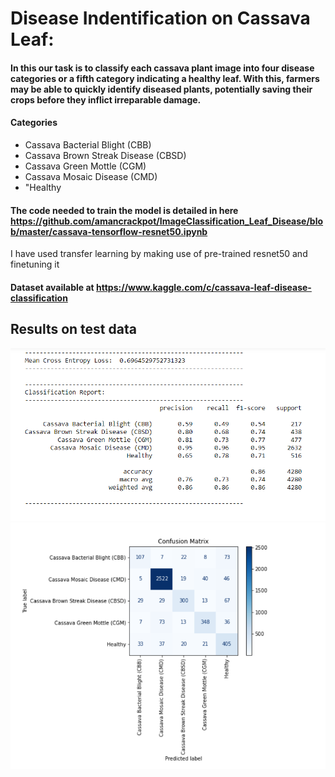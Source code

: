 # Disease Indentification on Cassava Leaf:
#### In this our task is to classify each cassava plant image into four disease categories or a fifth category indicating a healthy leaf. With this, farmers may be able to quickly identify diseased plants, potentially saving their crops before they inflict irreparable damage.

#### Categories
- Cassava Bacterial Blight (CBB)
- Cassava Brown Streak Disease (CBSD)
- Cassava Green Mottle (CGM)
- Cassava Mosaic Disease (CMD)
- "Healthy


#### The code needed to train the model is detailed in here https://github.com/amancrackpot/ImageClassification_Leaf_Disease/blob/master/cassava-tensorflow-resnet50.ipynb
I have used transfer learning by making use of pre-trained resnet50 and finetuning it

#### Dataset available at https://www.kaggle.com/c/cassava-leaf-disease-classification
## Results on test data
![image](https://github.com/amancrackpot/ImageClassification_Leaf_Disease/blob/master/Results/cr.png)
![image](https://github.com/amancrackpot/ImageClassification_Leaf_Disease/blob/master/Results/cm.png)
